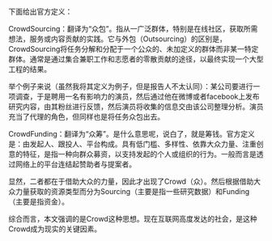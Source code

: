 #

下面给出官方定义：

CrowdSourcing：翻译为“众包”。指从一广泛群体，特别是在线社区，获取所需想法，服务或内容贡献的实践。它与外包（Outsourcing）的区别是，CrowdSourcing将任务分解和分配于一个公众的、未加定义的群体而非某一特定群体。通常是通过集合兼职工作和志愿者的零散贡献的途径，以最终实现一个大型工程的结果。

举个例子来说（虽然我将其定义为例子，但是报告人不太认同）：某公司要进行一项调查，于是聘用一名有影响力的演员，然后通过他在微博或者facebook上发布研究内容，由其粉丝进行反馈，然后演员将收集的信息交由该公司整理分析。演员充当了代理的角色，但同样也是将任务众包出去。

CrowdFunding：翻译为“众筹”。是什么意思呢，说白了，就是筹钱。官方定义是：由发起人、跟投人、平台构成。具有低门槛、多样性、依靠大众力量、注重创意的特征，是指一种向群众募资，以支持发起的个人或组织的行为。一般而言是透过网络上的平台连结起赞助者与提案者。

显然，二者都在于借助大众的力量，因此才出现了Crowd（众）。然后根据借助大众力量获取的资源类型而分为Sourcing（主要是指一些研究数据）和Funding（主要是指资金）。

综合而言，本文强调的是Crowd这种思想。现在互联网高度发达的社会，是这种Crowd成为现实的关键因素。